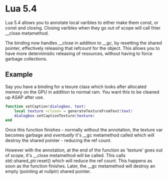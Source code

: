 Lua 5.4
=======

Lua 5.4 allows you to annotate local varibles to either make them const, or const and closing.
Closing varibles when they go out of scope will call thier __close metamethod.

The binding now handles __close in addition to __gc, by resetting the shared pointer, effectively releasing that refcount for the object. This allows you to have more deterministic releasing of resources, without having to force garbage collections.

Example
----------
Say you have a binding for a texure class which looks after allocated memory on the GPU in addition to normal ram. You want this to be cleaned up ASAP after use.

```Lua
function setCaption(dialogbox, text)
	local texture <close> = generateTextureFromText(text)
	dialogbox.setCaptionTexture(texture)
end
```

Once this function finishes - normally without the <close> annotation, the texture var becomes garbage and *eventually* it's __gc metamethod called which will destroy the shared pointer - reducing the ref count.

However with the <close> annotation, at the end of the function as 'texture' goes out of scope, it's __close metamethod will be called. This calls std::shared_ptr<T>.reset() which will reduce the ref count. This happens as soon as the function finishes. Later, the __gc metamethod will destroy an empty (pointing at nullptr) shared pointer.
